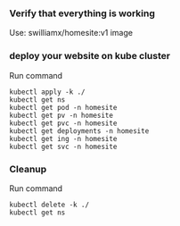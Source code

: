 


### Verify that everything is working

Use: swilliamx/homesite:v1 image 

### deploy your website on kube cluster 

Run command 
```shell 
kubectl apply -k ./
kubectl get ns 
kubectl get pod -n homesite
kubectl get pv -n homesite
kubectl get pvc -n homesite
kubectl get deployments -n homesite
kubectl get ing -n homesite
kubectl get svc -n homesite
```

### Cleanup

Run command 
```shell 
kubectl delete -k ./      
kubectl get ns 
```